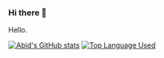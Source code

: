 ### Hi there 👋

Hello.
<!--
**mendekam/mendekam** is a ✨ _special_ ✨ repository because its `README.md` (this file) appears on your GitHub profile.

Here are some ideas to get you started:

- 🔭 I’m currently working on ...
- 🌱 I’m currently learning ...
- 👯 I’m looking to collaborate on ...
- 🤔 I’m looking for help with ...
- 💬 Ask me about ...
- 📫 How to reach me: ...
- 😄 Pronouns: ...
- ⚡ Fun fact: ...
-->
[![Abid's GitHub stats](https://github-readme-stats.vercel.app/api?username=mendekam&theme=dark)](https://github.com/anuraghazra/github-readme-stats)
[![Top Language Used](https://github-readme-stats.vercel.app/api/top-langs/?username=mendekam&layout=compact&theme=dark)](https://github.com/anuraghazra/github-readme-stats)

